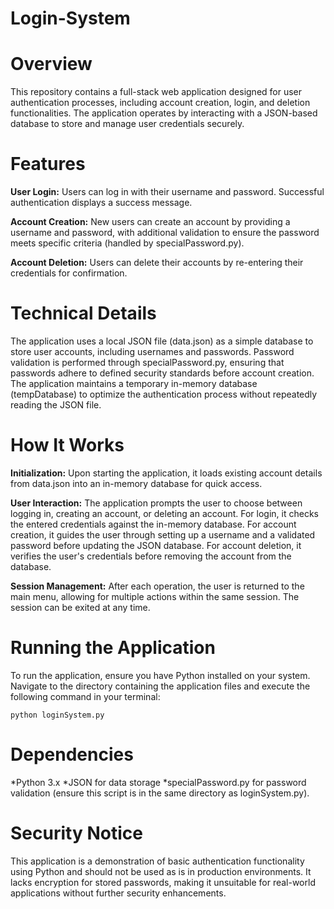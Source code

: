 # Login-System

# Overview
This repository contains a full-stack web application designed for user authentication processes, including account creation, login, and deletion functionalities. The application operates by interacting with a JSON-based database to store and manage user credentials securely.

# Features
**User Login:** Users can log in with their username and password. Successful authentication displays a success message.

**Account Creation:** New users can create an account by providing a username and password, with additional validation to ensure the password meets specific criteria (handled by specialPassword.py).

**Account Deletion:** Users can delete their accounts by re-entering their credentials for confirmation.

# Technical Details
The application uses a local JSON file (data.json) as a simple database to store user accounts, including usernames and passwords.
Password validation is performed through specialPassword.py, ensuring that passwords adhere to defined security standards before account creation.
The application maintains a temporary in-memory database (tempDatabase) to optimize the authentication process without repeatedly reading the JSON file.

# How It Works
**Initialization:** Upon starting the application, it loads existing account details from data.json into an in-memory database for quick access.

**User Interaction:** The application prompts the user to choose between logging in, creating an account, or deleting an account.
For login, it checks the entered credentials against the in-memory database.
For account creation, it guides the user through setting up a username and a validated password before updating the JSON database.
For account deletion, it verifies the user's credentials before removing the account from the database.

**Session Management:** After each operation, the user is returned to the main menu, allowing for multiple actions within the same session. The session can be exited at any time.

# Running the Application
To run the application, ensure you have Python installed on your system. Navigate to the directory containing the application files and execute the following command in your terminal:

```
python loginSystem.py
```


# Dependencies
*Python 3.x
*JSON for data storage
*specialPassword.py for password validation (ensure this script is in the same directory as loginSystem.py).

# Security Notice
This application is a demonstration of basic authentication functionality using Python and should not be used as is in production environments. It lacks encryption for stored passwords, making it unsuitable for real-world applications without further security enhancements.
